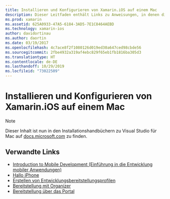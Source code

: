 ```yaml
---
title: Installieren und Konfigurieren von Xamarin.iOS auf einem Mac
description: Dieser Leitfaden enthält Links zu Anweisungen, in denen die Installation und Konfiguration von Xamarin.iOS auf einem Mac durch das Setup von Visual Studio für Mac beschrieben wird.
ms.prod: xamarin
ms.assetid: 625A0933-47A5-6184-3AD5-7E1C8464AEBD
ms.technology: xamarin-ios
author: davidortinau
ms.author: daortin
ms.date: 03/19/2017
ms.openlocfilehash: 4c7ace8f2f1080126d019ed30a647ced98cbde56
ms.sourcegitcommit: 2fbe4932a319af4ebc829f65eb1fb1816ba305d3
ms.translationtype: HT
ms.contentlocale: de-DE
ms.lasthandoff: 10/29/2019
ms.locfileid: "73022509"
---
```

# <a name="installing-and-configuring-xamarinios-on-a-mac"></a>Installieren und Konfigurieren von Xamarin.iOS auf einem Mac

> [!NOTE]
> Dieser Inhalt ist nun in den Installationshandbüchern zu Visual Studio für Mac auf [docs.microsoft.com](https://docs.microsoft.com/visualstudio/mac/installation) zu finden.

## <a name="related-links"></a>Verwandte Links

- [Introduction to Mobile Development (Einführung in die Entwicklung mobiler Anwendungen)](~/cross-platform/get-started/introduction-to-mobile-development.md)
- [Hallo iPhone](~/ios/get-started/hello-ios/index.md)
- [Erstellen von Entwicklungsbereitstellungsprofilen](https://developer.apple.com/library/ios/#documentation/ToolsLanguages/Conceptual/DevPortalGuide/CreatingandDownloadingDevelopmentProvisioningProfiles/CreatingandDownloadingDevelopmentProvisioningProfiles.html)
- [Bereitstellung mit Organizer](https://developer.apple.com/library/ios/#recipes/xcode_help-devices_organizer/articles/provision_device_for_development-generic.html)
- [Bereitstellung über das Portal](https://developer.apple.com/library/ios/#recipes/ProvisioningPortal_Recipes/DownloadingaProvisioningProfile/DownloadingaProvisioningProfile.html)
